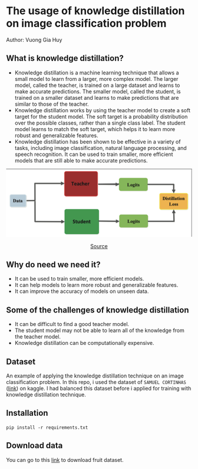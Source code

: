 # The usage of knowledge distillation on image classification problem
Author: Vuong Gia Huy

## What is knowledge distillation?
- Knowledge distillation is a machine learning technique that allows a small model to learn from a larger, more complex model. The larger model, called the teacher, is trained on a large dataset and learns to make accurate predictions. The smaller model, called the student, is trained on a smaller dataset and learns to make predictions that are similar to those of the teacher.
- Knowledge distillation works by using the teacher model to create a soft target for the student model. The soft target is a probability distribution over the possible classes, rather than a single class label. The student model learns to match the soft target, which helps it to learn more robust and generalizable features.
- Knowledge distillation has been shown to be effective in a variety of tasks, including image classification, natural language processing, and speech recognition. It can be used to train smaller, more efficient models that are still able to make accurate predictions.
<p align="center">
  <img src="images/kd.png" alt="Knowledge distillation">
</p>
<p align="center">
  <a href="https://arxiv.org/abs/2006.05525">Source</a>
</p>

## Why do need we need it?
- It can be used to train smaller, more efficient models.
- It can help models to learn more robust and generalizable features.
- It can improve the accuracy of models on unseen data.

## Some of the challenges of knowledge distillation
- It can be difficult to find a good teacher model.
- The student model may not be able to learn all of the knowledge from the teacher model.
- Knowledge distillation can be computationally expensive.

## Dataset

An example of applying the knowledge distillation technique on an image classification problem. In this repo, i used the dataset of `SAMUEL CORTINHAS` ([link](https://www.kaggle.com/datasets/samuelcortinhas/sports-balls-multiclass-image-classification)) on kaggle. I had balanced this dataset before i applied for training with knowledge distillation technique.

## Installation
```
pip install -r requirements.txt
```

## Download data
You can go to this [link](https://www.kaggle.com/datasets/sshikamaru/fruit-recognition) to download fruit dataset.